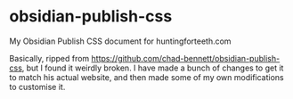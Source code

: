 # obsidian-publish-css
My Obsidian Publish CSS document for huntingforteeth.com

Basically, ripped from https://github.com/chad-bennett/obsidian-publish-css, but I found it weirdly broken.
I have made a bunch of changes to get it to match his actual website, and then made some of my own modifications to customise it.
